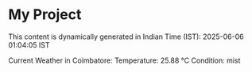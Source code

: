 # My Project

This content is dynamically generated in Indian Time (IST): 2025-06-06 01:04:05 IST


Current Weather in Coimbatore:
Temperature: 25.88 °C
Condition: mist
